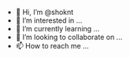 - 👋 Hi, I’m @shoknt
- 👀 I’m interested in ...
- 🌱 I’m currently learning ...
- 💞️ I’m looking to collaborate on ...
- 📫 How to reach me ...

<!---
shoknt/shoknt is a ✨ special ✨ repository because its `README.md` (this file) appears on your GitHub profile.
You can click the Preview link to take a look at your changes.
--->
